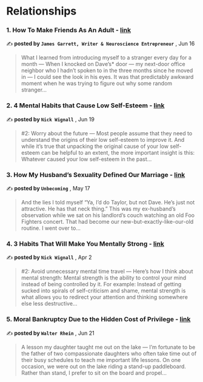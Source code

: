 
<h1>Relationships</h1>
<h3>1. How To Make Friends As An Adult - <a href=https://medium.com/better-humans/how-to-make-friends-as-an-adult-77714f99fbbb?source=tag_page---------0-85--------------------c1ff4a34_5198_4924_a804_bdc94f3c7935-------17>link</a></h3>

✍️ **posted by `James Garrett, Writer & Neuroscience Entrepreneur`** , <date>Jun 16</date>

<blockquote>What I learned from introducing myself to a stranger every day for a month —  When I knocked on Dave’s* door — my next-door office neighbor who I hadn’t spoken to in the three months since he moved in — I could see the look in his eyes. It was that predictably awkward moment when he was trying to figure out why some random stranger…</blockquote>

<h3>2. 4 Mental Habits that Cause Low Self-Esteem - <a href=https://medium.com/@nickwignall/4-mental-habits-that-cause-low-self-esteem-4f27f78778b3?source=tag_page---------1-85--------------------c1ff4a34_5198_4924_a804_bdc94f3c7935-------17>link</a></h3>

✍️ **posted by `Nick Wignall`** , <date>Jun 19</date>

<blockquote>#2: Worry about the future —  Most people assume that they need to understand the origins of their low self-esteem to improve it. And while it’s true that unpacking the original cause of your low self-esteem can be helpful to an extent, the more important insight is this: Whatever caused your low self-esteem in the past…</blockquote>

<h3>3. How My Husband’s Sexuality Defined Our Marriage - <a href=https://medium.com/@toni.becerra/how-my-husbands-sexuality-defined-our-marriage-abbc2c90e451?source=tag_page---------2-85--------------------c1ff4a34_5198_4924_a804_bdc94f3c7935-------17>link</a></h3>

✍️ **posted by `Unbecoming`** , <date>May 17</date>

<blockquote>And the lies I told myself “Ya, I’d do Taylor, but not Dave. He’s just not attractive. He has that neck thing.” This was my ex-husband’s observation while we sat on his landlord’s couch watching an old Foo Fighters concert. That had become our new-but-exactly-like-our-old routine. I went over to…</blockquote>

<h3>4. 3 Habits That Will Make You Mentally Strong - <a href=https://medium.com/@nickwignall/3-habits-that-will-make-you-mentally-strong-4f7e95419a88?source=tag_page---------3-85--------------------c1ff4a34_5198_4924_a804_bdc94f3c7935-------17>link</a></h3>

✍️ **posted by `Nick Wignall`** , <date>Apr 2</date>

<blockquote>#2: Avoid unnecessary mental time travel —  Here’s how I think about mental strength: Mental strength is the ability to control your mind instead of being controlled by it. For example: Instead of getting sucked into spirals of self-criticism and shame, mental strength is what allows you to redirect your attention and thinking somewhere else less destructive…</blockquote>

<h3>5. Moral Bankruptcy Due to the Hidden Cost of Privilege - <a href=https://medium.com/our-human-family/moral-bankruptcy-due-to-the-hidden-cost-of-privilege-7764022a71d7?source=tag_page---------4-85--------------------c1ff4a34_5198_4924_a804_bdc94f3c7935-------17>link</a></h3>

✍️ **posted by `Walter Rhein`** , <date>Jun 21</date>

<blockquote>A lesson my daughter taught me out on the lake —  I’m fortunate to be the father of two compassionate daughters who often take time out of their busy schedules to teach me important life lessons. On one occasion, we were out on the lake riding a stand-up paddleboard. Rather than stand, I prefer to sit on the board and propel…</blockquote>

